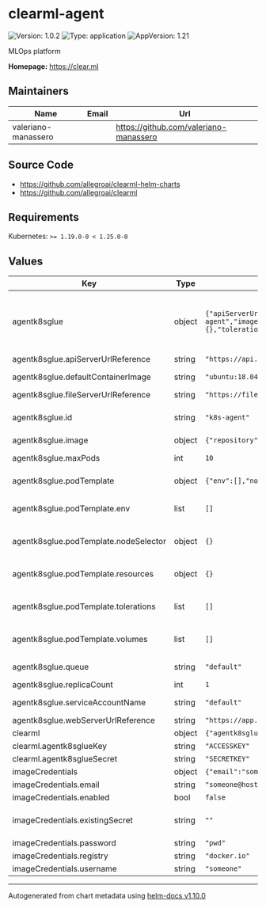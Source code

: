 # clearml-agent

![Version: 1.0.2](https://img.shields.io/badge/Version-1.0.2-informational?style=flat-square) ![Type: application](https://img.shields.io/badge/Type-application-informational?style=flat-square) ![AppVersion: 1.21](https://img.shields.io/badge/AppVersion-1.21-informational?style=flat-square)

MLOps platform

**Homepage:** <https://clear.ml>

## Maintainers

| Name | Email | Url |
| ---- | ------ | --- |
| valeriano-manassero |  | <https://github.com/valeriano-manassero> |

## Source Code

* <https://github.com/allegroai/clearml-helm-charts>
* <https://github.com/allegroai/clearml>

## Requirements

Kubernetes: `>= 1.19.0-0 < 1.25.0-0`

## Values

| Key | Type | Default | Description |
|-----|------|---------|-------------|
| agentk8sglue | object | `{"apiServerUrlReference":"https://api.clear.ml","defaultContainerImage":"ubuntu:18.04","fileServerUrlReference":"https://files.clear.ml","id":"k8s-agent","image":{"repository":"allegroai/clearml-agent-k8s","tag":"base-1.21"},"maxPods":10,"podTemplate":{"env":[],"nodeSelector":{},"resources":{},"tolerations":[],"volumes":[]},"queue":"default","replicaCount":1,"serviceAccountName":"default","webServerUrlReference":"https://app.clear.ml"}` | This agent will spawn queued experiments in new pods, a good use case is to combine this with GPU autoscaling nodes. https://github.com/allegroai/clearml-agent/tree/master/docker/k8s-glue |
| agentk8sglue.apiServerUrlReference | string | `"https://api.clear.ml"` | Reference to Api server url |
| agentk8sglue.defaultContainerImage | string | `"ubuntu:18.04"` | default container image for ClearML Task pod |
| agentk8sglue.fileServerUrlReference | string | `"https://files.clear.ml"` | Reference to File server url |
| agentk8sglue.id | string | `"k8s-agent"` | ClearML worker ID (must be unique across the entire ClearMLenvironment) |
| agentk8sglue.image | object | `{"repository":"allegroai/clearml-agent-k8s","tag":"base-1.21"}` | Glue Agent image configuration |
| agentk8sglue.maxPods | int | `10` | maximum concurrent consume ClearML Task pod |
| agentk8sglue.podTemplate | object | `{"env":[],"nodeSelector":{},"resources":{},"tolerations":[],"volumes":[]}` | template for pods spawned to consume ClearML Task |
| agentk8sglue.podTemplate.env | list | `[]` | environment variables for pods spawned to consume ClearML Task (example in values.yaml comments) |
| agentk8sglue.podTemplate.nodeSelector | object | `{}` | nodeSelector setup for pods spawned to consume ClearML Task (example in values.yaml comments) |
| agentk8sglue.podTemplate.resources | object | `{}` | resources declaration for pods spawned to consume ClearML Task (example in values.yaml comments) |
| agentk8sglue.podTemplate.tolerations | list | `[]` | tolerations setup for pods spawned to consume ClearML Task (example in values.yaml comments) |
| agentk8sglue.podTemplate.volumes | list | `[]` | volumes definition for pods spawned to consume ClearML Task (example in values.yaml comments) |
| agentk8sglue.queue | string | `"default"` | ClearML queue this agent will consume |
| agentk8sglue.replicaCount | int | `1` | Glue Agent number of pods |
| agentk8sglue.serviceAccountName | string | `"default"` | serviceAccountName for pods spawned to consume ClearML Task |
| agentk8sglue.webServerUrlReference | string | `"https://app.clear.ml"` | Reference to Web server url |
| clearml | object | `{"agentk8sglueKey":"ACCESSKEY","agentk8sglueSecret":"SECRETKEY"}` | ClearMl generic configurations |
| clearml.agentk8sglueKey | string | `"ACCESSKEY"` | Agent k8s Glue basic auth key |
| clearml.agentk8sglueSecret | string | `"SECRETKEY"` | Agent k8s Glue basic auth secret |
| imageCredentials | object | `{"email":"someone@host.com","enabled":false,"existingSecret":"","password":"pwd","registry":"docker.io","username":"someone"}` | Private image registry configuration |
| imageCredentials.email | string | `"someone@host.com"` | Email |
| imageCredentials.enabled | bool | `false` | Use private authentication mode |
| imageCredentials.existingSecret | string | `""` | If this is set, chart will not generate a secret but will use what is defined here |
| imageCredentials.password | string | `"pwd"` | Registry password |
| imageCredentials.registry | string | `"docker.io"` | Registry name |
| imageCredentials.username | string | `"someone"` | Registry username |

----------------------------------------------
Autogenerated from chart metadata using [helm-docs v1.10.0](https://github.com/norwoodj/helm-docs/releases/v1.10.0)
